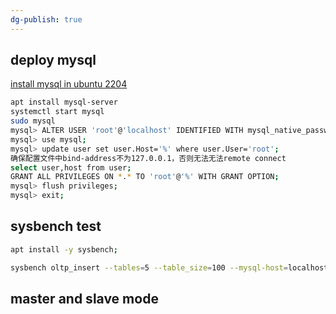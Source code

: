 ```yaml
---
dg-publish: true
---
```

## deploy mysql
[install mysql in ubuntu 2204](https://www.digitalocean.com/community/tutorials/how-to-install-mysql-on-ubuntu-20-04)
```sh
apt install mysql-server
systemctl start mysql
sudo mysql
mysql> ALTER USER 'root'@'localhost' IDENTIFIED WITH mysql_native_password BY 'password';
mysql> use mysql;
mysql> update user set user.Host='%' where user.User='root';
确保配置文件中bind-address不为127.0.0.1，否则无法无法remote connect
select user,host from user;
GRANT ALL PRIVILEGES ON *.* TO 'root'@'%' WITH GRANT OPTION;
mysql> flush privileges;
mysql> exit;
```


## sysbench test

```sh
apt install -y sysbench;

sysbench oltp_insert --tables=5 --table_size=100 --mysql-host=localhost --mysql-port=3306 --mysql-db=sysbench --mysql-user=root --mysql-password=123456  prepare
```


## master and slave mode


